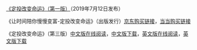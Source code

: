 
[《定投改变命运》（第一版）](https://github.com/xiaolai/regular-investing-in-box)（2019年7月12日发布）

《让时间陪你慢慢变富-定投改变命运》（出版发行）[京东购买链接](https://item.jd.com/12605781.html)，[当当购买链接](http://product.dangdang.com/28493272.html?_utm_ad_id=83757)

《定投改变命运》（第三版）[中文版在线阅读](https://onregularinvesting.com/#/cn/)，[中文版下载](https://onregularinvesting.com/pdf/on-regularinvesting-cn.pdf)，[英文版在线阅读](https://onregularinvesting.com/#/en/)，[英文版下载](https://onregularinvesting.com/pdf/on-regularinvesting-en.pdf)
